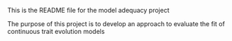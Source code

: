 This is the README file for the model adequacy project

The purpose of this project is to develop an approach to evaluate the fit of continuous trait evolution models
